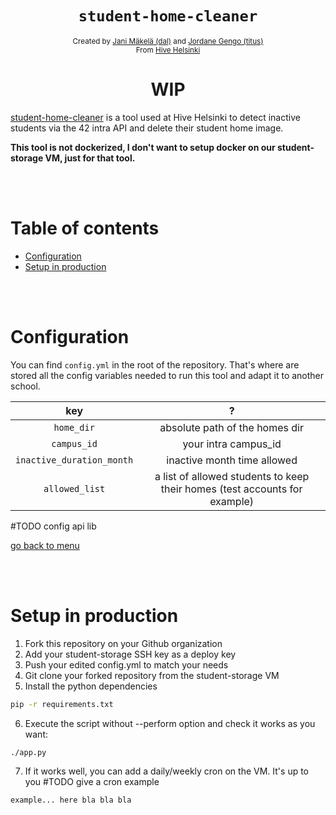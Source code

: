 <h1 align="center"><code>student-home-cleaner</code></h1>

<div align="center">
  <sub>Created by <a href="https://github.com/jmakela42">Jani Mäkelä (dal)</a> and <a href="https://github.com/jgengo">Jordane Gengo (titus)</a></sub>
</div>
<div align="center">
  <sub>From <a href="https://hive.fi">Hive Helsinki</a></sub>
  <br />
</div>

<h1 align="center">WIP</h1>

<a href="#">student-home-cleaner</a> is a tool used at Hive Helsinki to detect inactive students via the 42 intra API and delete their student home image.

**This tool is not dockerized, I don't want to setup docker on our student-storage VM, just for that tool.**

<br><br>
# Table of contents
- [Configuration](#Configuration)
- [Setup in production](#Setup-in-production)

<br /><br />
# Configuration

You can find `config.yml` in the root of the repository. That's where are stored all the config variables needed to run this tool and adapt it to another school.


| key | ? |
| :---: | :---: |
| `home_dir` |  absolute path of the homes dir | 
| `campus_id` | your intra campus_id |
| `inactive_duration_month` | inactive month time allowed |
| `allowed_list` | a list of allowed students to keep their homes (test accounts for example) |

#TODO config api lib

  [go back to menu](#Table-of-contents)

<br /><br />
# Setup in production

1. Fork this repository on your Github organization
2. Add your student-storage SSH key as a deploy key
3. Push your edited config.yml to match your needs 
4. Git clone your forked repository from the student-storage VM
5. Install the python dependencies
```sh
pip -r requirements.txt
```
6. Execute the script without --perform option and check it works as you want:
```sh
./app.py
```
7. If it works well, you can add a daily/weekly cron on the VM. It's up to you #TODO give a cron example
```sh
example... here bla bla bla
```